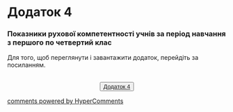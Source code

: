 <div id="hypercomments_widget" class="js-hypercomments-widget invisible"></div>

# Додаток 4

### Показники рухової компетентності учнів за період навчання  з першого по четвертий  клас

Для того, щоб переглянути і завантажити додаток, перейдіть за посиланням. 

<br>
<form align="center">
  <button><a href="https://docs.google.com/document/d/11e5QSLeydwQOGK3DVNlcNynC7GzXbNQOvlECaA4Gsz0/edit">Додаток 4</a></button>
</form>

<div class="js-hypercomments-container">
<a href="http://hypercomments.com" class="hc-link" title="comments widget">comments powered by HyperComments</a>
</div>
